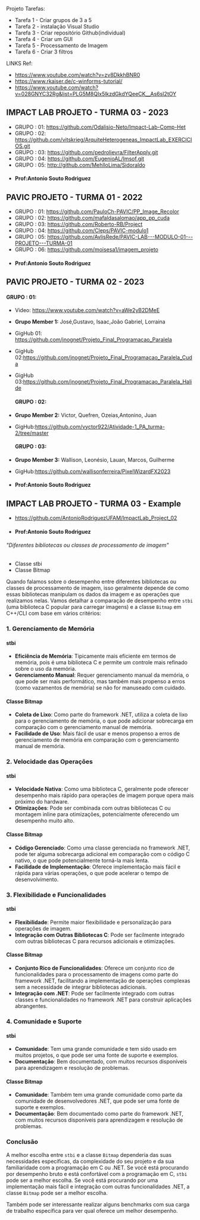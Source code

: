 

Projeto Tarefas:
- Tarefa 1 - Criar grupos de 3 a 5
- Tarefa 2 - instalação Visual Studio
- Tarefa 3 - Criar repositório Github(individual)
- Tarefa 4 - Criar um GUI
- Tarefa 5 - Processamento de Imagem
- Tarefa 6 - Criar 3 filtros 


LINKS Ref: 
- https://www.youtube.com/watch?v=zv8DkkhBNR0
- https://www.rkaiser.de/c-winforms-tutorial/
- https://www.youtube.com/watch?v=028GNYC32Rg&list=PLG5M8QIx5lkzdGkdYQeeCK__As6sI2tOY

## IMPACT LAB PROJETO - TURMA 03 - 2023
- GRUPO : 01: https://github.com/Odalisio-Neto/Impact-Lab-Comp-Het 
- GRUPO : 02: https://github.com/vitskrieg/ArquiteHeterogeneas_ImpactLab_EXERCICIOS.git
- GRUPO : 03: https://github.com/pedrolievra/FilterApply.git
- GRUPO : 04: https://github.com/EugenioAL/Imsof.git
- GRUPO : 05: http://github.com/MehlloLima/Sidoraldo
- #### Prof:Antonio Souto Rodriguez

## PAVIC PROJETO - TURMA 01 - 2022
- GRUPO : 01: https://github.com/PauloCh-PAVIC/PP_Image_Recolor
- GRUPO : 02: https://github.com/mafaldasalomao/app_pp_cuda
- GRUPO : 03: https://github.com/Roberto-RB/Project
- GRUPO : 04: https://github.com/Cleps/PAVIC-modulo1
- GRUPO : 05: https://github.com/AvlisRede/PAVIC-LAB---MODULO-01---PROJETO---TURMA-01
- GRUPO : 06: https://github.com/moisesa1/imagem_projeto
- #### Prof:Antonio Souto Rodriguez

## PAVIC PROJETO - TURMA 02 - 2023
#### GRUPO : 01:
- Video: https://www.youtube.com/watch?v=aWe2yB2DMeE
- **Grupo Member 1:** José,Gustavo, Isaac,João Gabriel, Lorraina
- GigHub 01: https://github.com/jnognet/Projeto_Final_Programacao_Paralela
- GigHub 02:https://github.com/jnognet/Projeto_Final_Programacao_Paralela_Cuda
- GigHub 03:https://github.com/jnognet/Projeto_Final_Programacao_Paralela_Halide
  
  #### GRUPO : 02:
- **Grupo Member 2:** Victor, Quefren, Ozeias,Antonino, Juan
- GigHub:https://github.com/vyctor922/Atividade-1_PA_turma-2/tree/master
  
  #### GRUPO : 03:
- **Grupo Member 3:** Wallison, Leonésio, Lauan, Marcos, Guilherme
- GigHub:https://github.com/wallisonferreira/PixelWizardFX2023
- #### Prof:Antonio Souto Rodriguez


## IMPACT LAB PROJETO - TURMA 03 - Example 
- https://github.com/AntonioRodriguezUFAM/ImpactLab_Project_02
- #### Prof:Antonio Souto Rodriguez



###### "Diferentes bibliotecas ou classes de processamento de imagem"

 - Classe stbi
 - Classe Bitmap



Quando falamos sobre o desempenho entre diferentes bibliotecas ou classes de processamento de imagem, isso geralmente depende de como essas bibliotecas manipulam os dados da imagem e as operações que realizamos nelas. Vamos detalhar a comparação de desempenho entre `stbi` (uma biblioteca C popular para carregar imagens) e a classe `Bitmap` em C++/CLI com base em vários critérios:

### 1. Gerenciamento de Memória

#### stbi
- **Eficiência de Memória**: Tipicamente mais eficiente em termos de memória, pois é uma biblioteca C e permite um controle mais refinado sobre o uso da memória.
- **Gerenciamento Manual**: Requer gerenciamento manual da memória, o que pode ser mais performático, mas também mais propenso a erros (como vazamentos de memória) se não for manuseado com cuidado.

#### Classe Bitmap
- **Coleta de Lixo**: Como parte do framework .NET, utiliza a coleta de lixo para o gerenciamento de memória, o que pode adicionar sobrecarga em comparação com o gerenciamento manual de memória.
- **Facilidade de Uso**: Mais fácil de usar e menos propenso a erros de gerenciamento de memória em comparação com o gerenciamento manual de memória.

### 2. Velocidade das Operações

#### stbi
- **Velocidade Nativa**: Como uma biblioteca C, geralmente pode oferecer desempenho mais rápido para operações de imagem porque opera mais próximo do hardware.
- **Otimizações**: Pode ser combinada com outras bibliotecas C ou montagem inline para otimizações, potencialmente oferecendo um desempenho muito alto.

#### Classe Bitmap
- **Código Gerenciado**: Como uma classe gerenciada no framework .NET, pode ter alguma sobrecarga adicional em comparação com o código C nativo, o que pode potencialmente torná-la mais lenta.
- **Facilidade de Implementação**: Oferece implementação mais fácil e rápida para várias operações, o que pode acelerar o tempo de desenvolvimento.

### 3. Flexibilidade e Funcionalidades

#### stbi
- **Flexibilidade**: Permite maior flexibilidade e personalização para operações de imagem.
- **Integração com Outras Bibliotecas C**: Pode ser facilmente integrado com outras bibliotecas C para recursos adicionais e otimizações.

#### Classe Bitmap
- **Conjunto Rico de Funcionalidades**: Oferece um conjunto rico de funcionalidades para o processamento de imagens como parte do framework .NET, facilitando a implementação de operações complexas sem a necessidade de integrar bibliotecas adicionais.
- **Integração com .NET**: Pode ser facilmente integrado com outras classes e funcionalidades no framework .NET para construir aplicações abrangentes.

### 4. Comunidade e Suporte

#### stbi
- **Comunidade**: Tem uma grande comunidade e tem sido usado em muitos projetos, o que pode ser uma fonte de suporte e exemplos.
- **Documentação**: Bem documentado, com muitos recursos disponíveis para aprendizagem e resolução de problemas.

#### Classe Bitmap
- **Comunidade**: Também tem uma grande comunidade como parte da comunidade de desenvolvedores .NET, que pode ser uma fonte de suporte e exemplos.
- **Documentação**: Bem documentado como parte do framework .NET, com muitos recursos disponíveis para aprendizagem e resolução de problemas.

### Conclusão

A melhor escolha entre `stbi` e a classe `Bitmap` dependeria das suas necessidades específicas, da complexidade do seu projeto e da sua familiaridade com a programação em C ou .NET. Se você está procurando por desempenho bruto e está confortável com a programação em C, `stbi` pode ser a melhor escolha. Se você está procurando por uma implementação mais fácil e integração com outras funcionalidades .NET, a classe `Bitmap` pode ser a melhor escolha.

 Também pode ser interessante realizar alguns benchmarks com sua carga de trabalho específica para ver qual oferece um melhor desempenho.
